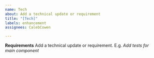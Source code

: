 ```yaml
---
name: Tech
about: Add a technical update or requirement
title: "[Tech]"
labels: enhancement
assignees: CalebCowen

---
```


**Requirements**
Add a technical update or requirement. E.g. *Add tests for main component*
